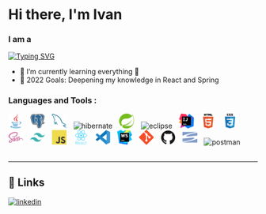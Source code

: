 # Hi there, I'm Ivan

<h3>I am a</h3>

[![Typing SVG](<https://readme-typing-svg.herokuapp.com?font=Fira+Code&pause=1000&width=435&lines=Fullstack+(React+%2B+Spring)+Developer>)](https://git.io/typing-svg)

-   🌱 I’m currently learning everything 🤣
-   🥅 2022 Goals: Deepening my knowledge in React and Spring

### Languages and Tools :

<img src="https://raw.githubusercontent.com/devicons/devicon/master/icons/java/java-original.svg" alt="java" width="30px" style="padding-right:10px;"/>
<img src="https://github.com/devicons/devicon/blob/master/icons/postgresql/postgresql-original.svg" alt="postgresql" width="30px" style="padding-right:10px;"/>
<img src="https://raw.githubusercontent.com/devicons/devicon/master/icons/mysql/mysql-original.svg" alt="mysql" width="30px" style="padding-right:10px;"/>
<img src="https://www.vectorlogo.zone/logos/hibernate/hibernate-icon.svg" alt="hibernate" width="30px" style="padding-right:10px;"/>
<img src="https://raw.githubusercontent.com/devicons/devicon/master/icons/spring/spring-original.svg" alt="spring" width="30px" style="padding-right:10px;"/>
<img src="https://seeklogo.com/images/E/eclipse-logo-85FE4BEA34-seeklogo.com.png" alt="eclipse" width="30px" style="padding-right:10px;"/>
<img src="https://github.com/JetBrains/logos/blob/master/web/intellij-idea/intellij-idea.svg" alt="intellij-idea" width="30px" style="padding-right:10px;"/>

<img src="https://raw.githubusercontent.com/devicons/devicon/master/icons/html5/html5-original-wordmark.svg" alt="html5"  width="30px" style="padding-right:10px;"/>
<img src="https://raw.githubusercontent.com/devicons/devicon/master/icons/css3/css3-original-wordmark.svg" alt="css3"  width="30px" style="padding-right:10px;"/>
<img src="https://raw.githubusercontent.com/devicons/devicon/master/icons/sass/sass-original.svg" alt="sass"  width="30px" style="padding-right:10px;"/>
<img src="https://raw.githubusercontent.com/devicons/devicon/master/icons/tailwindcss/tailwindcss-plain.svg" alt="tailwindcss"  width="30px" style="padding-right:10px;"/>
<img src="https://raw.githubusercontent.com/devicons/devicon/master/icons/javascript/javascript-original.svg" alt="javascript" width="30px" style="padding-right:10px;"/>
<img src="https://raw.githubusercontent.com/devicons/devicon/master/icons/react/react-original-wordmark.svg" alt="react" width="30px" style="padding-right:10px;"/>
<img src="https://github.com/devicons/devicon/blob/master/icons/vscode/vscode-original.svg" alt="vscode" width="30px" style="padding-right:10px;"/>
<img src="https://github.com/JetBrains/logos/blob/master/web/webstorm/webstorm.svg" alt="webstorm" width="30px" style="padding-right:10px;"/>

<img src="https://raw.githubusercontent.com/devicons/devicon/1119b9f84c0290e0f0b38982099a2bd027a48bf1/icons/git/git-original.svg" alt="git" width="30px" style="padding-right:10px;"/>
<img src="https://raw.githubusercontent.com/devicons/devicon/master/icons/github/github-original.svg" alt="github" width="30px" style="padding-right:10px;"/>
<img src="https://raw.githubusercontent.com/devicons/devicon/master/icons/subversion/subversion-original.svg" alt="subversion" width="30px" style="padding-right:10px;"/>
<img src="https://raw.githubusercontent.com/flathub/com.getpostman.Postman/d2553e6a8b07578c156ddd9dee854029e67325a6/logo-mark.svg" alt="postman" width="30px" style="padding-right:10px;"/>

<br />
<br />

---

## 🔗 Links

[![linkedin](https://img.shields.io/badge/LinkedIn-0077B5?style=for-the-badge&logo=linkedin&logoColor=white)](http://github.com/IvanILnitskyi13)
